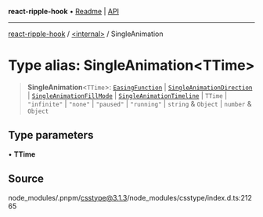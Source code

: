 **react-ripple-hook** • [Readme](../../README.md) \| [API](../../globals.md)

---

[react-ripple-hook](../../README.md) / [\<internal\>](../README.md) / SingleAnimation

# Type alias: SingleAnimation\<TTime\>

> **SingleAnimation**\<`TTime`\>: [`EasingFunction`](EasingFunction.md) \| [`SingleAnimationDirection`](SingleAnimationDirection.md) \| [`SingleAnimationFillMode`](SingleAnimationFillMode.md) \| [`SingleAnimationTimeline`](SingleAnimationTimeline.md) \| `TTime` \| `"infinite"` \| `"none"` \| `"paused"` \| `"running"` \| `string` & `Object` \| `number` & `Object`

## Type parameters

• **TTime**

## Source

node_modules/.pnpm/csstype@3.1.3/node_modules/csstype/index.d.ts:21265
